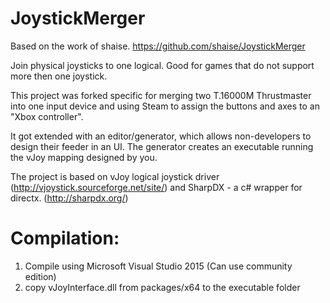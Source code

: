 # JoystickMerger
Based on the work of shaise. https://github.com/shaise/JoystickMerger

Join physical joysticks to one logical. Good for games that do not support more then one joystick.

This project was forked specific for merging two T.16000M Thrustmaster into one input device and using Steam to assign the buttons and axes to an "Xbox controller".

It got extended with an editor/generator, which allows non-developers to design their feeder in an UI.
The generator creates an executable running the vJoy mapping designed by you.

The project is based on vJoy logical joystick driver (http://vjoystick.sourceforge.net/site/) and SharpDX - a c# wrapper for directx. (http://sharpdx.org/)

# Compilation:
1. Compile using Microsoft Visual Studio 2015 (Can use community edition)
2. copy vJoyInterface.dll from packages/x64 to the executable folder
